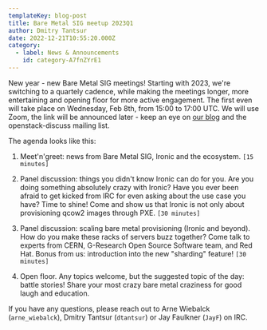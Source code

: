 ```yaml
---
templateKey: blog-post
title: Bare Metal SIG meetup 2023Q1
author: Dmitry Tantsur
date: 2022-12-21T10:55:20.000Z
category:
  - label: News & Announcements
    id: category-A7fnZYrE1
---
```


New year - new Bare Metal SIG meetings! Starting with 2023, we're switching to
a quartely cadence, while making the meetings longer, more entertaining and
opening floor for more active engagement. The first even will take place on
Wednesday, Feb 8th, from 15:00 to 17:00 UTC. We will use Zoom, the link will be
announced later - keep an eye on [our blog](https://ironicbaremetal.org/blog/)
and the openstack-discuss mailing list.

The agenda looks like this:

1. Meet'n'greet: news from Bare Metal SIG, Ironic and the ecosystem. `[15
   minutes]`

2. Panel discussion: things you didn't know Ironic can do for you. Are you
   doing something absolutely crazy with Ironic?  Have you ever been afraid to get
   kicked from IRC for even asking about the use case you have? Time to shine!
   Come and show us that Ironic is not only about provisioning qcow2 images
   through PXE. `[30 minutes]`

3. Panel discussion: scaling bare metal provisioning (Ironic and beyond). How
   do you make these racks of servers buzz together? Come talk to experts from
   CERN, G-Research Open Source Software team, and Red Hat. Bonus from us:
   introduction into the new "sharding" feature! `[30 minutes]`

4. Open floor. Any topics welcome, but the suggested topic of the day: battle
   stories! Share your most crazy bare metal craziness for good laugh and
   education.

If you have any questions, please reach out to Arne Wiebalck (`arne_wiebalck`),
Dmitry Tantsur (`dtantsur`) or Jay Faulkner (`JayF`) on IRC.
